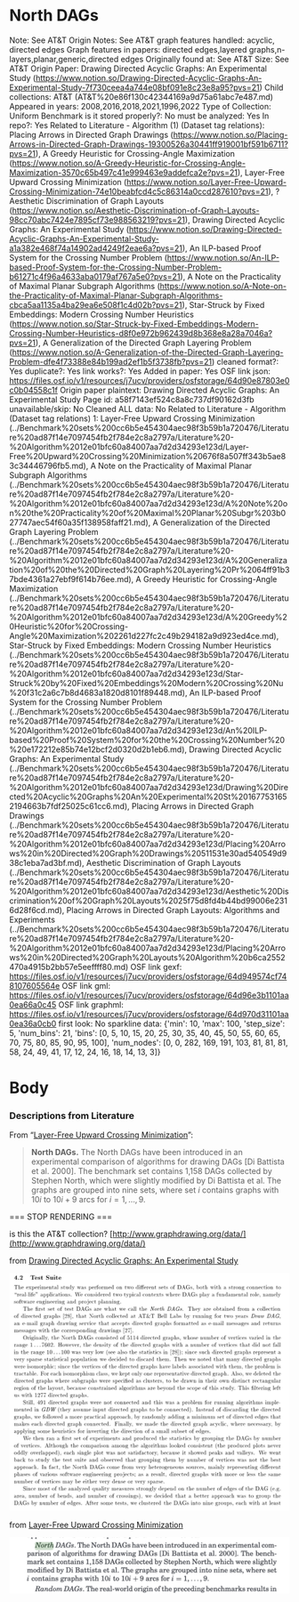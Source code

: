 # North DAGs

Note: See AT&T
Origin Notes: See AT&T
graph features handled: acyclic, directed edges
Graph features in papers: directed edges,layered graphs,n-layers,planar,generic,directed edges
Originally found at: See AT&T
Size: See AT&T
Origin Paper: Drawing Directed Acyclic Graphs: An Experimental Study (https://www.notion.so/Drawing-Directed-Acyclic-Graphs-An-Experimental-Study-7f730ceea4a744e08bf091e8c23e8a95?pvs=21)
Child collections: AT&T (AT&T%20e86f130c42344169a9d75a61abc7e487.md)
Appeared in years: 2008,2016,2018,2021,1996,2022
Type of Collection: Uniform Benchmark
is it stored properly?: No
must be analyzed: Yes
In repo?: Yes
Related to Literature - Algorithm (1) (Dataset tag relations): Placing Arrows in Directed Graph Drawings (https://www.notion.so/Placing-Arrows-in-Directed-Graph-Drawings-19300526a30441ff919001bf591b6711?pvs=21), A Greedy Heuristic for Crossing-Angle Maximization (https://www.notion.so/A-Greedy-Heuristic-for-Crossing-Angle-Maximization-3570c65b497c41e999463e9addefca2e?pvs=21), Layer-Free Upward Crossing Minimization (https://www.notion.so/Layer-Free-Upward-Crossing-Minimization-74e10beabfcd4c5c86314a0ccd287610?pvs=21), ? Aesthetic Discrimination of Graph Layouts (https://www.notion.so/Aesthetic-Discrimination-of-Graph-Layouts-98cc70abc7424e7895cf73e988563219?pvs=21), Drawing Directed Acyclic Graphs: An Experimental Study (https://www.notion.so/Drawing-Directed-Acyclic-Graphs-An-Experimental-Study-a1a382e468f74a14902ad4249f2eae6a?pvs=21), An ILP-based Proof System for the Crossing
Number Problem (https://www.notion.so/An-ILP-based-Proof-System-for-the-Crossing-Number-Problem-b61271c4f96a4633aba0179af767a5e0?pvs=21), A Note on the Practicality of Maximal Planar Subgraph Algorithms (https://www.notion.so/A-Note-on-the-Practicality-of-Maximal-Planar-Subgraph-Algorithms-cbca5aa1135a4ba29ea6e508f1c4d02b?pvs=21), Star-Struck by Fixed Embeddings:
Modern Crossing Number Heuristics (https://www.notion.so/Star-Struck-by-Fixed-Embeddings-Modern-Crossing-Number-Heuristics-d8f0e972b962439d8b368e8a28a7046a?pvs=21), A Generalization of the Directed Graph Layering Problem (https://www.notion.so/A-Generalization-of-the-Directed-Graph-Layering-Problem-dfe4f73388e84b199ad2ef1b5f3738fb?pvs=21)
cleaned format?: Yes
duplicate?: Yes
link works?: Yes
Added in paper: Yes
OSF link json: https://files.osf.io/v1/resources/j7ucv/providers/osfstorage/64d90e87803e0c0b04558c1f
Origin paper plaintext: Drawing Directed Acyclic Graphs: An Experimental Study
Page id: a58f7143ef524c8a8c737df90162d3fb
unavailable/skip: No
Cleaned ALL data: No
Related to Literature - Algorithm (Dataset tag relations) 1: Layer-Free Upward Crossing Minimization (../Benchmark%20sets%200cc6b5e454304aec98f3b59b1a720476/Literature%20ad87f14e7097454fb2f784e2c8a2797a/Literature%20-%20Algorithm%2012e01bfc60a84007aa7d2d34293e123d/Layer-Free%20Upward%20Crossing%20Minimization%20676f8a507ff343b5ae83c34446796fb5.md), A Note on the Practicality of Maximal Planar Subgraph Algorithms (../Benchmark%20sets%200cc6b5e454304aec98f3b59b1a720476/Literature%20ad87f14e7097454fb2f784e2c8a2797a/Literature%20-%20Algorithm%2012e01bfc60a84007aa7d2d34293e123d/A%20Note%20on%20the%20Practicality%20of%20Maximal%20Planar%20Subgr%203b027747aec54f60a35f138958faff21.md), A Generalization of the Directed Graph Layering Problem (../Benchmark%20sets%200cc6b5e454304aec98f3b59b1a720476/Literature%20ad87f14e7097454fb2f784e2c8a2797a/Literature%20-%20Algorithm%2012e01bfc60a84007aa7d2d34293e123d/A%20Generalization%20of%20the%20Directed%20Graph%20Layering%20Pr%2064ff91b37bde4361a27ebf9f614b76ee.md), A Greedy Heuristic for Crossing-Angle Maximization (../Benchmark%20sets%200cc6b5e454304aec98f3b59b1a720476/Literature%20ad87f14e7097454fb2f784e2c8a2797a/Literature%20-%20Algorithm%2012e01bfc60a84007aa7d2d34293e123d/A%20Greedy%20Heuristic%20for%20Crossing-Angle%20Maximization%202261d227fc2c49b294182a9d923ed4ce.md), Star-Struck by Fixed Embeddings:
Modern Crossing Number Heuristics (../Benchmark%20sets%200cc6b5e454304aec98f3b59b1a720476/Literature%20ad87f14e7097454fb2f784e2c8a2797a/Literature%20-%20Algorithm%2012e01bfc60a84007aa7d2d34293e123d/Star-Struck%20by%20Fixed%20Embeddings%20Modern%20Crossing%20Nu%20f31c2a6c7b8d4683a1820d8101f89448.md), An ILP-based Proof System for the Crossing
Number Problem (../Benchmark%20sets%200cc6b5e454304aec98f3b59b1a720476/Literature%20ad87f14e7097454fb2f784e2c8a2797a/Literature%20-%20Algorithm%2012e01bfc60a84007aa7d2d34293e123d/An%20ILP-based%20Proof%20System%20for%20the%20Crossing%20Number%20%20e172212e85b74e12bcf2d0320d2b1eb6.md), Drawing Directed Acyclic Graphs: An Experimental Study (../Benchmark%20sets%200cc6b5e454304aec98f3b59b1a720476/Literature%20ad87f14e7097454fb2f784e2c8a2797a/Literature%20-%20Algorithm%2012e01bfc60a84007aa7d2d34293e123d/Drawing%20Directed%20Acyclic%20Graphs%20An%20Experimental%20St%201677531652194663b7fdf25025c61cc6.md), Placing Arrows in Directed Graph Drawings (../Benchmark%20sets%200cc6b5e454304aec98f3b59b1a720476/Literature%20ad87f14e7097454fb2f784e2c8a2797a/Literature%20-%20Algorithm%2012e01bfc60a84007aa7d2d34293e123d/Placing%20Arrows%20in%20Directed%20Graph%20Drawings%20511531e30ad540549d938c1eba7ad3bf.md), Aesthetic Discrimination of Graph Layouts (../Benchmark%20sets%200cc6b5e454304aec98f3b59b1a720476/Literature%20ad87f14e7097454fb2f784e2c8a2797a/Literature%20-%20Algorithm%2012e01bfc60a84007aa7d2d34293e123d/Aesthetic%20Discrimination%20of%20Graph%20Layouts%2025f75d8fd4b44bd99006e2316d28f6cd.md), Placing Arrows in Directed Graph Layouts: Algorithms and Experiments (../Benchmark%20sets%200cc6b5e454304aec98f3b59b1a720476/Literature%20ad87f14e7097454fb2f784e2c8a2797a/Literature%20-%20Algorithm%2012e01bfc60a84007aa7d2d34293e123d/Placing%20Arrows%20in%20Directed%20Graph%20Layouts%20Algorithm%20b6ca2552470a4915b2bb57e5eeffff80.md)
OSF link gexf: https://files.osf.io/v1/resources/j7ucv/providers/osfstorage/64d949574cf748107605564e
OSF link gml: https://files.osf.io/v1/resources/j7ucv/providers/osfstorage/64d96e3b1101aa0ea66a0c45
OSF link graphml: https://files.osf.io/v1/resources/j7ucv/providers/osfstorage/64d970d31101aa0ea36a0cb0
first look: No
sparkline data: {'min': 10, 'max': 100, 'step_size': 5, 'num_bins': 21, 'bins': [0, 5, 10, 15, 20, 25, 30, 35, 40, 45, 50, 55, 60, 65, 70, 75, 80, 85, 90, 95, 100], 'num_nodes': [0, 0, 282, 169, 191, 103, 81, 81, 81, 58, 24, 49, 41, 17, 12, 24, 16, 18, 14, 13, 3]}

# Body

### Descriptions from Literature

From “[Layer-Free Upward Crossing Minimization](https://doi.org/10.1145/1671970.1671975)”:

> **North DAGs.** The North DAGs have been introduced in an experimental comparison of algorithms for drawing DAGs [Di Battista et al. 2000]. The benchmark set contains 1,158 DAGs collected by Stephen North, which were slightly modified by Di Battista et al. The graphs are grouped into nine sets, where set $i$ contains graphs with $10 i$ to $10 i+9$ arcs for $i=1, \ldots, 9$.
> 

=== STOP RENDERING ===

is this the AT&T collection? [http://www.graphdrawing.org/data/](http://www.graphdrawing.org/data/)

from [Drawing Directed Acyclic Graphs: An Experimental Study](../Benchmark%20sets%200cc6b5e454304aec98f3b59b1a720476/Literature%20ad87f14e7097454fb2f784e2c8a2797a/Literature%20-%20Algorithm%2012e01bfc60a84007aa7d2d34293e123d/Drawing%20Directed%20Acyclic%20Graphs%20An%20Experimental%20St%201677531652194663b7fdf25025c61cc6.md) 

 

![Untitled](North%20DAGs%20a58f7143ef524c8a8c737df90162d3fb/Untitled.png)

from [Layer-Free Upward Crossing Minimization](../Benchmark%20sets%200cc6b5e454304aec98f3b59b1a720476/Literature%20ad87f14e7097454fb2f784e2c8a2797a/Literature%20-%20Algorithm%2012e01bfc60a84007aa7d2d34293e123d/Layer-Free%20Upward%20Crossing%20Minimization%20676f8a507ff343b5ae83c34446796fb5.md) 

![Untitled](North%20DAGs%20a58f7143ef524c8a8c737df90162d3fb/Untitled%201.png)